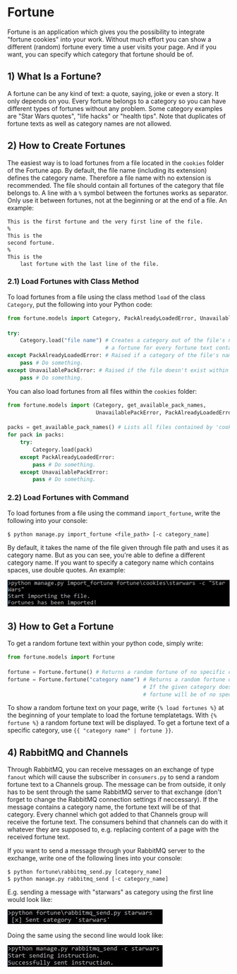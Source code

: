 # Fortune

Fortune is an application which gives you the possibility to integrate "fortune cookies" into your work.
Without much effort you can show a different (random) fortune every time a user visits your page.
And if you want, you can specify which category that fortune should be of.



## 1) What Is a Fortune?

A fortune can be any kind of text: a quote, saying, joke or even a story. It only depends on you.
Every fortune belongs to a category so you can have different types of fortunes without any problem.
Some category examples are "Star Wars quotes", "life hacks" or "health tips".
Note that duplicates of fortune texts as well as category names are not allowed.



## 2) How to Create Fortunes

The easiest way is to load fortunes from a file located in the `cookies` folder of the Fortune app.
By default, the file name (including its extension) defines the category name.
Therefore a file name with no extension is recommended.
The file should contain all fortunes of the category that file belongs to.
A line with a `%` symbol between the fortunes works as separator.
Only use it between fortunes, not at the beginning or at the end of a file.
An example:

    This is the first fortune and the very first line of the file.
    %
    This is the
    second fortune.
    %
    This is the
        last fortune with the last line of the file.



### 2.1) Load Fortunes with Class Method

To load fortunes from a file using the class method `load` of the class `Category`,
put the following into your Python code:

```python
from fortune.models import Category, PackAlreadyLoadedError, UnavailablePackError

try:
    Category.load("file name") # Creates a category out of the file's name and creates
                               # a fortune for every fortune text contained by the file.
except PackAlreadyLoadedError: # Raised if a category of the file's name already exists.
    pass # Do something.
except UnavailablePackError: # Raised if the file doesn't exist within 'cookies' folder.
    pass # Do something.
```

You can also load fortunes from all files within the `cookies` folder:

```python
from fortune.models import (Category, get_available_pack_names,
                            UnavailablePackError, PackAlreadyLoadedError)

packs = get_available_pack_names() # Lists all files contained by 'cookies' folder.
for pack in packs:
    try:
        Category.load(pack)
    except PackAlreadyLoadedError:
        pass # Do something.
    except UnavailablePackError:
        pass # Do something.
```



### 2.2) Load Fortunes with Command

To load fortunes from a file using the command `import_fortune`, write the following into your console:

    $ python manage.py import_fortune <file_path> [-c category_name]

By default, it takes the name of the file given through file path and uses it as category name.
But as you can see, you're able to define a different category name.
If you want to specify a category name which contains spaces, use double quotes.
An example:

![import_fortune](/mysite/fortune/static/fortune/images/import_fortune.jpg)



## 3) How to Get a Fortune

To get a random fortune text within your python code, simply write:

```python
from fortune.models import Fortune

fortune = Fortune.fortune() # Returns a random fortune of no specific category.
fortune = Fortune.fortune("category name") # Returns a random fortune of given category.
                                           # If the given category doesn't exist, the
                                           # fortune will be of no specific category.
```

To show a random fortune text on your page,
write `{% load fortunes %}` at the beginning of your template to load the fortune templatetags.
With `{% fortune %}` a random fortune text will be displayed.
To get a fortune text of a specific category, use `{{ "category name" | fortune }}`.



## 4) RabbitMQ and Channels

Through RabbitMQ, you can receive messages on an exchange of type `fanout`
which will cause the subscriber in `consumers.py` to send a random fortune text to a Channels group.
The message can be from outside, it only has to be sent through the same RabbitMQ server to that exchange
(don't forget to change the RabbitMQ connection settings if neccessary).
If the message contains a category name, the fortune text will be of that category.
Every channel which got added to that Channels group will receive the fortune text.
The consumers behind that channels can do with it whatever they are supposed to,
e.g. replacing content of a page with the received fortune text.

If you want to send a message through your RabbitMQ server to the exchange,
write one of the following lines into your console:

    $ python fortune\rabbitmq_send.py [category_name]
    $ python manage.py rabbitmq_send [-c category_name]

E.g. sending a message with "starwars" as category using the first line would look like:

![rabbitmq_send script](/mysite/fortune/static/fortune/images/rabbitmq_send_script.jpg)

Doing the same using the second line would look like:

![rabbitmq_send command](/mysite/fortune/static/fortune/images/rabbitmq_send_command.jpg)
